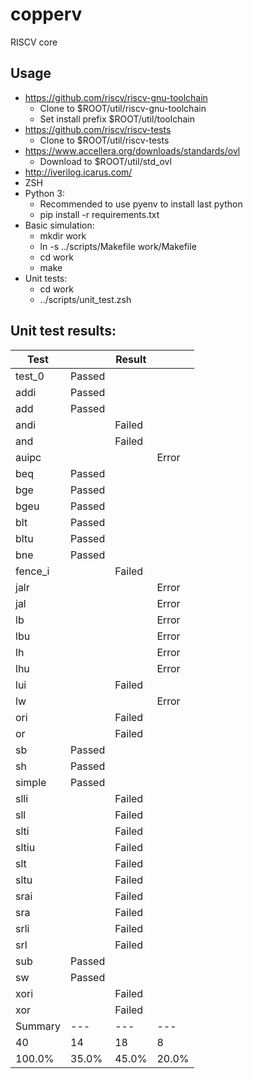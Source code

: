 # copperv
RISCV core

## Usage
- https://github.com/riscv/riscv-gnu-toolchain
  -  Clone to $ROOT/util/riscv-gnu-toolchain  
  -  Set install prefix $ROOT/util/toolchain
- https://github.com/riscv/riscv-tests
  -  Clone to $ROOT/util/riscv-tests
- https://www.accellera.org/downloads/standards/ovl
  -  Download to $ROOT/util/std_ovl
- http://iverilog.icarus.com/
- ZSH
- Python 3:
  - Recommended to use pyenv to install last python
  - pip install -r requirements.txt
- Basic simulation:
  - mkdir work
  - ln -s ../scripts/Makefile work/Makefile
  - cd work
  - make
- Unit tests:
  - cd work
  - ../scripts/unit_test.zsh

## Unit test results:

| Test    |        | Result   |       |
|---------|--------|----------|-------|
| test_0  | Passed |          |       |
| addi    | Passed |          |       |
| add     | Passed |          |       |
| andi    |        | Failed   |       |
| and     |        | Failed   |       |
| auipc   |        |          | Error |
| beq     | Passed |          |       |
| bge     | Passed |          |       |
| bgeu    | Passed |          |       |
| blt     | Passed |          |       |
| bltu    | Passed |          |       |
| bne     | Passed |          |       |
| fence_i |        | Failed   |       |
| jalr    |        |          | Error |
| jal     |        |          | Error |
| lb      |        |          | Error |
| lbu     |        |          | Error |
| lh      |        |          | Error |
| lhu     |        |          | Error |
| lui     |        | Failed   |       |
| lw      |        |          | Error |
| ori     |        | Failed   |       |
| or      |        | Failed   |       |
| sb      | Passed |          |       |
| sh      | Passed |          |       |
| simple  | Passed |          |       |
| slli    |        | Failed   |       |
| sll     |        | Failed   |       |
| slti    |        | Failed   |       |
| sltiu   |        | Failed   |       |
| slt     |        | Failed   |       |
| sltu    |        | Failed   |       |
| srai    |        | Failed   |       |
| sra     |        | Failed   |       |
| srli    |        | Failed   |       |
| srl     |        | Failed   |       |
| sub     | Passed |          |       |
| sw      | Passed |          |       |
| xori    |        | Failed   |       |
| xor     |        | Failed   |       |
| Summary | ---    | ---      | ---   |
| 40      | 14     | 18       | 8     |
| 100.0%  | 35.0%  | 45.0%    | 20.0% |


